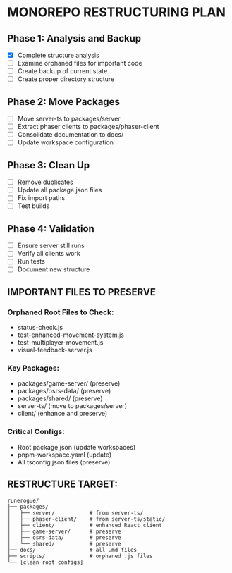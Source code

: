 # MONOREPO RESTRUCTURING PLAN

## Phase 1: Analysis and Backup

- [x] Complete structure analysis
- [ ] Examine orphaned files for important code
- [ ] Create backup of current state
- [ ] Create proper directory structure

## Phase 2: Move Packages

- [ ] Move server-ts to packages/server
- [ ] Extract phaser clients to packages/phaser-client
- [ ] Consolidate documentation to docs/
- [ ] Update workspace configuration

## Phase 3: Clean Up

- [ ] Remove duplicates
- [ ] Update all package.json files
- [ ] Fix import paths
- [ ] Test builds

## Phase 4: Validation

- [ ] Ensure server still runs
- [ ] Verify all clients work
- [ ] Run tests
- [ ] Document new structure

## IMPORTANT FILES TO PRESERVE

### Orphaned Root Files to Check:

- status-check.js
- test-enhanced-movement-system.js
- test-multiplayer-movement.js
- visual-feedback-server.js

### Key Packages:

- packages/game-server/ (preserve)
- packages/osrs-data/ (preserve)
- packages/shared/ (preserve)
- server-ts/ (move to packages/server)
- client/ (enhance and preserve)

### Critical Configs:

- Root package.json (update workspaces)
- pnpm-workspace.yaml (update)
- All tsconfig.json files (preserve)

## RESTRUCTURE TARGET:

```
runerogue/
├── packages/
│   ├── server/           # from server-ts/
│   ├── phaser-client/    # from server-ts/static/
│   ├── client/           # enhanced React client
│   ├── game-server/      # preserve
│   ├── osrs-data/        # preserve
│   └── shared/           # preserve
├── docs/                 # all .md files
├── scripts/              # orphaned .js files
└── [clean root configs]
```

